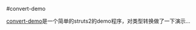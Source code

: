 #convert-demo

[convert-demo](https://github.com/luowei/demo-repo/tree/master/struts2-demo1)是一个简单的struts2的demo程序，对类型转换做了一下演示...
